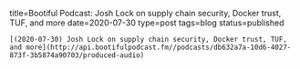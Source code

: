 
title=Bootiful Podcast: Josh Lock on supply chain security, Docker trust, TUF, and more
date=2020-07-30
type=post
tags=blog
status=published
~~~~~~
[(2020-07-30) Josh Lock on supply chain security, Docker trust, TUF, and more](http://api.bootifulpodcast.fm//podcasts/db632a7a-10d6-4027-873f-3b5874a90703/produced-audio) 
            